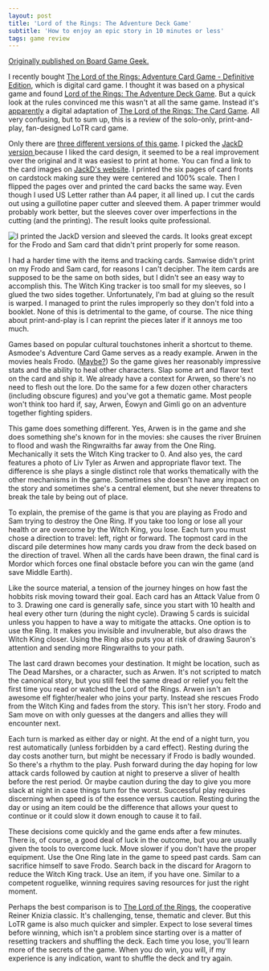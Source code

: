 ```yaml
---
layout: post
title: 'Lord of the Rings: The Adventure Deck Game'
subtitle: 'How to enjoy an epic story in 10 minutes or less'
tags: game review
---
```


[Originally published on Board Game
Geek.](https://boardgamegeek.com/thread/2849846)


I recently bought <a
href="https://www.asmodee-digital.com/en/lord-rings-adventure-card-game/">The
Lord of the Rings: Adventure Card Game - Definitive Edition</a>, which
is digital card game. I thought it was based on a physical game and
found <a
href="https://boardgamegeek.com/boardgame/102275/lord-rings-adventure-deck-game">Lord
of the Rings: The Adventure Deck Game</a>. But a quick look at the
rules convinced me this wasn't at all the same game.  Instead it's <a
href="https://en.wikipedia.org/wiki/The_Lord_of_the_Rings:_The_Card_Game">apparently</a>
a digital adaptation of <a
href="https://boardgamegeek.com/boardgame/77423/lord-rings-card-game">The
Lord of the Rings: The Card Game</a>. All very confusing, but to sum
up, this is a review of the solo-only, print-and-play, fan-designed
LoTR card game.

Only there are <a
href="https://boardgamegeek.com/thread/2597665/best-version-game">three
different versions of this game</a>. I picked the <a
href="https://boardgamegeek.com/thread/2594527/jackd-version" >JackD
version </a> because I liked the card design, it seemed to be a real
improvement over the original and it was easiest to print at home. You
can find a link to the card images on <a
href="https://www.jackdgames.com/free-games.html">JackD's
website</a>. I printed the six pages of card fronts on cardstock
making sure they were centered and 100% scale. Then I flipped the
pages over and printed the card backs the same way. Even though I used
US Letter rather than A4 paper, it all lined up. I cut the cards out
using a guillotine paper cutter and sleeved them. A paper trimmer
would probably work better, but the sleeves cover over imperfections
in the cutting (and the printing). The result looks quite
professional.


![I printed the JackD version and sleeved the cards. It looks great
except for the Frodo and Sam card that didn't print properly for some
reason.](/images/lotr_deck.jpg)

I had a harder time with the items and tracking cards. Samwise didn't
print on my Frodo and Sam card, for reasons I can't decipher. The item
cards are supposed to be the same on both sides, but I didn't see an
easy way to accomplish this. The Witch King tracker is too small for
my sleeves, so I glued the two sides together. Unfortunately, I'm bad
at gluing so the result is warped. I managed to print the rules
improperly so they don't fold into a booklet. None of this is
detrimental to the game, of course. The nice thing about
print-and-play is I can reprint the pieces later if it annoys me too
much.

Games based on popular cultural touchstones inherit a shortcut to
theme. Asmodee's Adventure Card Game serves as a ready example. Arwen
in the movies heals Frodo. (<a
href="https://scifi.stackexchange.com/questions/65600/what-did-arwen-mean-by-what-she-said-when-she-saved-frodo">Maybe?</a>)
So the game gives her reasonably impressive stats and the ability to
heal other characters. Slap some art and flavor text on the card and
ship it. We already have a context for Arwen, so there's no need to
flesh out the lore. Do the same for a few dozen other characters
(including obscure figures) and you've got a thematic game. Most
people won't think too hard if, say, Arwen, Éowyn and Gimli go on an
adventure together fighting spiders.

This game does something different. Yes, Arwen is in the game and she
does something she's known for in the movies: she causes the river
Bruinen to flood and wash the Ringwraiths far away from the One
Ring. Mechanically it sets the Witch King tracker to 0. And also yes,
the card features a photo of Liv Tyler as Arwen and appropriate flavor
text. The difference is she plays a single distinct role that works
thematically with the other mechanisms in the game. Sometimes she
doesn't have any impact on the story and sometimes she's a central
element, but she never threatens to break the tale by being out of
place.

To explain, the premise of the game is that you are playing as Frodo
and Sam trying to destroy the One Ring. If you take too long or lose
all your health or are overcome by the Witch King, you lose. Each turn
you must chose a direction to travel: left, right or forward. The
topmost card in the discard pile determines how many cards you draw
from the deck based on the direction of travel. When all the cards
have been drawn, the final card is Mordor which forces one final
obstacle before you can win the game (and save Middle Earth).

Like the source material, a tension of the journey hinges on how fast
the hobbits risk moving toward their goal. Each card has an Attack
Value from 0 to 3. Drawing one card is generally safe, since you start
with 10 health and heal every other turn (during the night
cycle). Drawing 5 cards is suicidal unless you happen to have a way to
mitigate the attacks. One option is to use the Ring. It makes you
invisible and invulnerable, but also draws the Witch King
closer. Using the Ring also puts you at risk of drawing Sauron's
attention and sending more Ringwraiths to your path.

The last card drawn becomes your destination. It might be location,
such as The Dead Marshes, or a character, such as Arwen. It's not
scripted to match the canonical story, but you still feel the same
dread or relief you felt the first time you read or watched the Lord
of the Rings. Arwen isn't an awesome elf fighter/healer who joins your
party. Instead she rescues Frodo from the Witch King and fades from
the story. This isn't her story. Frodo and Sam move on with only
guesses at the dangers and allies they will encounter next.

Each turn is marked as either day or night. At the end of a night
turn, you rest automatically (unless forbidden by a card
effect). Resting during the day costs another turn, but might be
necessary if Frodo is badly wounded. So there's a rhythm to the
play. Push forward during the day hoping for low attack cards followed
by caution at night to preserve a sliver of health before the rest
period. Or maybe caution during the day to give you more slack at
night in case things turn for the worst. Successful play requires
discerning when speed is of the essence versus caution. Resting during
the day or using an item could be the difference that allows your
quest to continue or it could slow it down enough to cause it to fail.

These decisions come quickly and the game ends after a few
minutes. There is, of course, a good deal of luck in the outcome, but
you are usually given the tools to overcome luck. Move slower if you
don't have the proper equipment. Use the One Ring late in the game to
speed past cards. Sam can sacrifice himself to save Frodo. Search back
in the discard for Aragorn to reduce the Witch King track. Use an
item, if you have one. Similar to a competent roguelike, winning
requires saving resources for just the right moment.

Perhaps the best comparison is to <a
href="https://boardgamegeek.com/boardgame/823/lord-rings" >The Lord of
the Rings</a>, the cooperative Reiner Knizia classic. It's
challenging, tense, thematic and clever. But this LoTR game is also
much quicker and simpler. Expect to lose several times before winning,
which isn't a problem since starting over is a matter of resetting
trackers and shuffling the deck. Each time you lose, you'll learn more
of the secrets of the game. When you do win, you will, if my
experience is any indication, want to shuffle the deck and try again.
